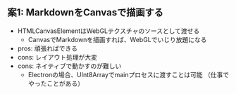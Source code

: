 ## 案1: MarkdownをCanvasで描画する

- HTMLCanvasElementはWebGLテクスチャのソースとして渡せる
  - CanvasでMarkdownを描画すれば、WebGLでいじり放題になる
- pros: 頑張ればできる
- cons: レイアウト処理が大変
- cons: ネイティブで動かすのが難しい
  - Electronの場合、UInt8Arrayでmainプロセスに渡すことは可能
    （仕事でやったことがある）

